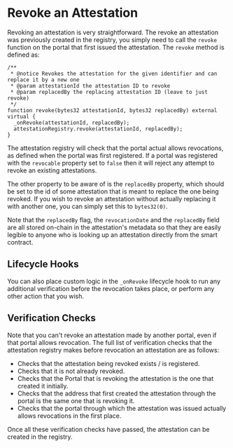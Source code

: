 # Revoke an Attestation

Revoking an attestation is very straightforward. The revoke an attestation was previously created in the registry, you
simply need to call the `revoke` function on the portal that first issued the attestation. The `revoke` method is
defined as:

```solidity
/**
 * @notice Revokes the attestation for the given identifier and can replace it by a new one
 * @param attestationId the attestation ID to revoke
 * @param replacedBy the replacing attestation ID (leave to just revoke)
 */
function revoke(bytes32 attestationId, bytes32 replacedBy) external virtual {
  _onRevoke(attestationId, replacedBy);
  attestationRegistry.revoke(attestationId, replacedBy);
}
```

The attestation registry will check that the portal actual allows revocations, as defined when the portal was first
registered. If a portal was registered with the `revocable` property set to `false` then it will reject any attempt to
revoke an existing attestations.

The other property to be aware of is the `replacedBy` property, which should be set to the id of some attestation that
is meant to replace the one being revoked. If you wish to revoke an attestation without actually replacing it with
another one, you can simply set this to `bytes32(0)`.

Note that the `replacedBy` flag, the `revocationDate` and the `replacedBy` field are all stored on-chain in the
attestation's metadata so that they are easily legible to anyone who is looking up an attestation directly from the
smart contract.

## Lifecycle Hooks

You can also place custom logic in the `_onRevoke` lifecycle hook to run any additional verification before the
revocation takes place, or perform any other action that you wish.

## Verification Checks

Note that you can't revoke an attestation made by another portal, even if that portal allows revocation. The full list
of verification checks that the attestation registry makes before revocation an attestation are as follows:

* Checks that the attestation being revoked exists / is registered.
* Checks that it is not already revoked.
* Checks that the Portal that is revoking the attestation is the one that created it initially.
* Checks that the address that first created the attestation through the portal is the same one that is revoking it.
* Checks that the portal through which the attestation was issued actually allows revocations in the first place.

Once all these verification checks have passed, the attestation can be created in the registry.
